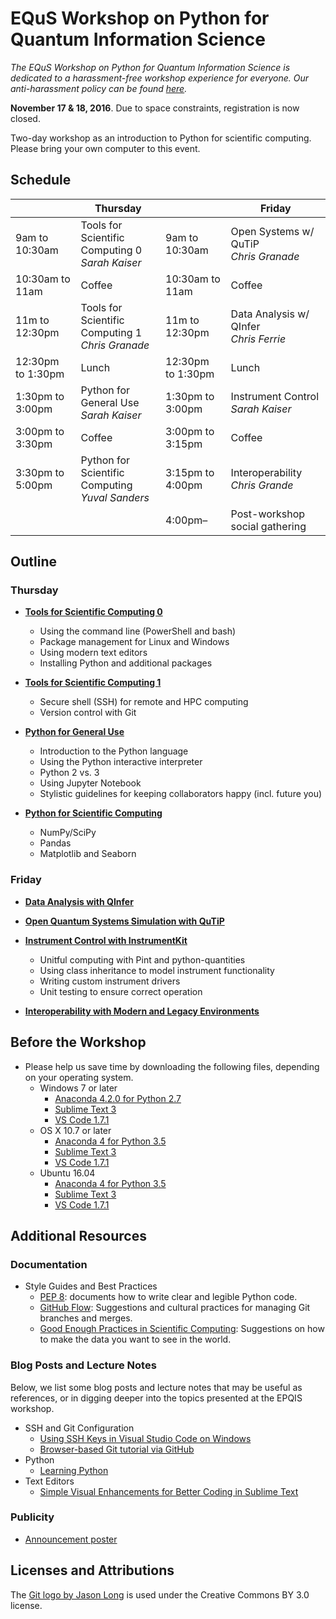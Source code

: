 # EQuS Workshop on Python for Quantum Information Science #

*The EQuS Workshop on Python for Quantum Information Science is dedicated to a harassment-free workshop experience for everyone. Our anti-harassment policy can be found
[here](code-of-conduct.md).*

**November 17 & 18, 2016**. Due to space constraints, registration is now closed.

Two-day workshop as an introduction to Python for scientific computing. Please bring your own computer to this event.

## Schedule ##

| | Thursday | | Friday |
|---|---|---|---|
| 9am to 10:30am | Tools for Scientific Computing 0 <br> *Sarah Kaiser* | 9am to 10:30am | Open Systems w/ QuTiP <br> *Chris Granade* |
| 10:30am to 11am | Coffee | 10:30am to 11am | Coffee |
| 11m to 12:30pm | Tools for Scientific Computing 1 <br> *Chris Granade* | 11m to 12:30pm | Data Analysis w/ QInfer <br> *Chris Ferrie* |
| 12:30pm to 1:30pm | Lunch | 12:30pm to 1:30pm | Lunch |
| 1:30pm to 3:00pm | Python for General Use <br> *Sarah Kaiser* | 1:30pm to 3:00pm | Instrument Control <br> *Sarah Kaiser* |
| 3:00pm to 3:30pm | Coffee | 3:00pm to 3:15pm | Coffee |
| 3:30pm to 5:00pm | Python for Scientific Computing <br> *Yuval Sanders* | 3:15pm to 4:00pm | Interoperability <br> *Chris Grande* |
| | | 4:00pm– | Post-workshop social gathering |

## Outline ##

### Thursday ###

- [**Tools for Scientific Computing 0**](https://nbviewer.jupyter.org/github/QuinnPhys/PythonWorkshop-science/blob/master/lecture-0-scicomp-tools-part0.ipynb)
    - Using the command line (PowerShell and bash)
    - Package management for Linux and Windows
    - Using modern text editors
    - Installing Python and additional packages

- [**Tools for Scientific Computing 1**](https://nbviewer.jupyter.org/github/QuinnPhys/PythonWorkshop-science/blob/master/lecture-1-scicomp-tools-part1.ipynb)
    - Secure shell (SSH) for remote and HPC computing
    - Version control with Git
   
- [**Python for General Use**](https://nbviewer.jupyter.org/github/QuinnPhys/PythonWorkshop-science/blob/master/lecture-2-python-general.ipynb)
    - Introduction to the Python language
    - Using the Python interactive interpreter
    - Python 2 vs. 3
    - Using Jupyter Notebook
    - Stylistic guidelines for keeping collaborators happy (incl. future you)

- [**Python for Scientific Computing**](https://nbviewer.jupyter.org/github/QuinnPhys/PythonWorkshop-science/blob/master/lecture-3-python-scicomp.ipynb)
    - NumPy/SciPy
    - Pandas
    - Matplotlib and Seaborn

### Friday ###

- [**Data Analysis with QInfer**](https://nbviewer.jupyter.org/github/QuinnPhys/PythonWorkshop-science/blob/master/lecture-4-qinfer.ipynb)

- [**Open Quantum Systems Simulation with QuTiP**](https://nbviewer.jupyter.org/github/QuinnPhys/PythonWorkshop-science/blob/master/lecture-5-qutip.ipynb)

- [**Instrument Control with InstrumentKit**](https://nbviewer.jupyter.org/github/QuinnPhys/PythonWorkshop-science/blob/master/lecture-6-python-instrument-control.ipynb)
    - Unitful computing with Pint and python-quantities
    - Using class inheritance to model instrument functionality
    - Writing custom instrument drivers
    - Unit testing to ensure correct operation
    
- [**Interoperability with Modern and Legacy Environments**](https://nbviewer.jupyter.org/github/QuinnPhys/PythonWorkshop-science/blob/master/lecture-7-interoperability.ipynb)

## Before the Workshop ##

- Please help us save time by downloading the following files, depending on your operating system.
    - Windows 7 or later
        - [Anaconda 4.2.0 for Python 2.7](https://repo.continuum.io/archive/Anaconda2-4.2.0-Windows-x86_64.exe)
        - [Sublime Text 3](https://download.sublimetext.com/Sublime%20Text%20Build%203126%20x64%20Setup.exe)
        - [VS Code 1.7.1](https://go.microsoft.com/fwlink/?LinkID=623230)
    - OS X 10.7 or later
        - [Anaconda 4 for Python 3.5](https://repo.continuum.io/archive/Anaconda3-4.2.0-MacOSX-x86_64.pkg)
        - [Sublime Text 3](https://download.sublimetext.com/Sublime%20Text%20Build%203126.dmg)
        - [VS Code 1.7.1](https://go.microsoft.com/fwlink/?LinkID=760868)
    - Ubuntu 16.04
        - [Anaconda 4 for Python 3.5](https://repo.continuum.io/archive/Anaconda3-4.2.0-Linux-x86_64.sh)
        - [Sublime Text 3](https://download.sublimetext.com/sublime-text_build-3126_amd64.deb)
        - [VS Code 1.7.1](https://go.microsoft.com/fwlink/?LinkID=620882)

## Additional Resources ##

### Documentation ###

- Style Guides and Best Practices
    - [PEP 8](https://www.python.org/dev/peps/pep-0008/): documents how to
      write clear and legible Python code.
    - [GitHub Flow](https://guides.github.com/introduction/flow/): Suggestions and cultural practices for managing Git branches and merges.
    - [Good Enough Practices in Scientific Computing](https://arxiv.org/abs/1609.00037): Suggestions on how to make the data you want to see in the world.

### Blog Posts and Lecture Notes ###

Below, we list some blog posts and lecture notes that may be useful as
references, or in digging deeper into the topics presented at the EPQIS
workshop. 

- SSH and Git Configuration
    - [Using SSH Keys in Visual Studio Code on Windows](http://www.cgranade.com/blog/2016/06/06/ssh-keys-in-vscode.html)
    - [Browser-based Git tutorial via GitHub](https://try.github.io/levels/1/challenges/1)
- Python
    - [Learning Python](https://www.codecademy.com/learn/python)
- Text Editors
    - [Simple Visual Enhancements for Better Coding in Sublime Text](https://webdesign.tutsplus.com/articles/simple-visual-enhancements-for-better-coding-in-sublime-text--webdesign-18052)

### Publicity ###

- [Announcement poster](publicity/announcement-poster.pdf)

## Licenses and Attributions ##

The [Git logo by Jason Long](https://git-scm.com/downloads/logos) is used under the Creative Commons BY 3.0 license.
